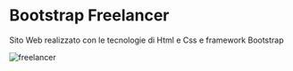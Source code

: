 # Bootstrap Freelancer

Sito Web realizzato con le tecnologie di Html e Css e framework Bootstrap

![freelancer](https://github.com/Michela30/html-css-bootstrap-freelancer/assets/128288972/c3a9086b-8999-4553-b781-884f0e22f27f)
